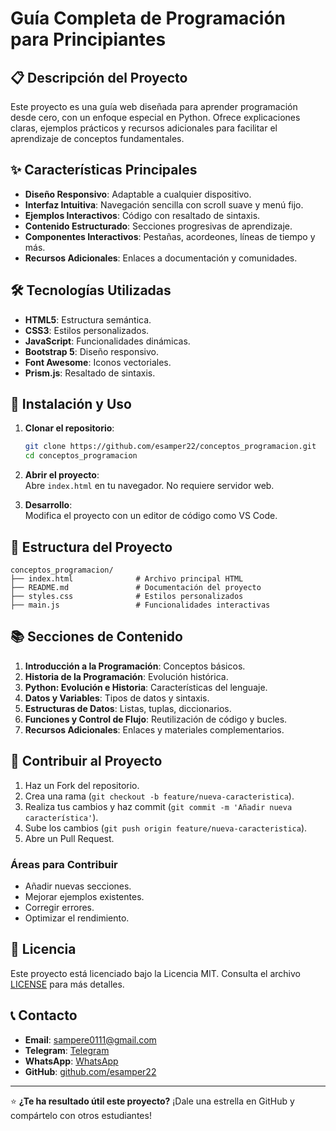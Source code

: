 # Guía Completa de Programación para Principiantes

## 📋 Descripción del Proyecto

Este proyecto es una guía web diseñada para aprender programación desde cero, con un enfoque especial en Python. Ofrece explicaciones claras, ejemplos prácticos y recursos adicionales para facilitar el aprendizaje de conceptos fundamentales.

## ✨ Características Principales

- **Diseño Responsivo**: Adaptable a cualquier dispositivo.
- **Interfaz Intuitiva**: Navegación sencilla con scroll suave y menú fijo.
- **Ejemplos Interactivos**: Código con resaltado de sintaxis.
- **Contenido Estructurado**: Secciones progresivas de aprendizaje.
- **Componentes Interactivos**: Pestañas, acordeones, líneas de tiempo y más.
- **Recursos Adicionales**: Enlaces a documentación y comunidades.

## 🛠️ Tecnologías Utilizadas

- **HTML5**: Estructura semántica.
- **CSS3**: Estilos personalizados.
- **JavaScript**: Funcionalidades dinámicas.
- **Bootstrap 5**: Diseño responsivo.
- **Font Awesome**: Iconos vectoriales.
- **Prism.js**: Resaltado de sintaxis.

## 🚀 Instalación y Uso

1. **Clonar el repositorio**:

    ```bash
    git clone https://github.com/esamper22/conceptos_programacion.git
    cd conceptos_programacion
    ```

2. **Abrir el proyecto**:  
    Abre `index.html` en tu navegador. No requiere servidor web.

3. **Desarrollo**:  
    Modifica el proyecto con un editor de código como VS Code.

## 📂 Estructura del Proyecto

```plaintext
conceptos_programacion/
├── index.html              # Archivo principal HTML
├── README.md               # Documentación del proyecto
├── styles.css              # Estilos personalizados
├── main.js                 # Funcionalidades interactivas
```

## 📚 Secciones de Contenido

1. **Introducción a la Programación**: Conceptos básicos.
2. **Historia de la Programación**: Evolución histórica.
3. **Python: Evolución e Historia**: Características del lenguaje.
4. **Datos y Variables**: Tipos de datos y sintaxis.
5. **Estructuras de Datos**: Listas, tuplas, diccionarios.
6. **Funciones y Control de Flujo**: Reutilización de código y bucles.
7. **Recursos Adicionales**: Enlaces y materiales complementarios.

## 👥 Contribuir al Proyecto

1. Haz un Fork del repositorio.
2. Crea una rama (`git checkout -b feature/nueva-caracteristica`).
3. Realiza tus cambios y haz commit (`git commit -m 'Añadir nueva característica'`).
4. Sube los cambios (`git push origin feature/nueva-caracteristica`).
5. Abre un Pull Request.

### Áreas para Contribuir

- Añadir nuevas secciones.
- Mejorar ejemplos existentes.
- Corregir errores.
- Optimizar el rendimiento.

## 📝 Licencia

Este proyecto está licenciado bajo la Licencia MIT. Consulta el archivo [LICENSE](LICENSE) para más detalles.

## 📞 Contacto

- **Email**: [sampere0111@gmail.com](mailto:sampere0111@gmail.com)
- **Telegram**: [Telegram](https://t.me/samperfree)
- **WhatsApp**: [WhatsApp](https://wa.me/5356720773)
- **GitHub**: [github.com/esamper22](https://github.com/esamper22)

---

⭐ **¿Te ha resultado útil este proyecto?** ¡Dale una estrella en GitHub y compártelo con otros estudiantes!
